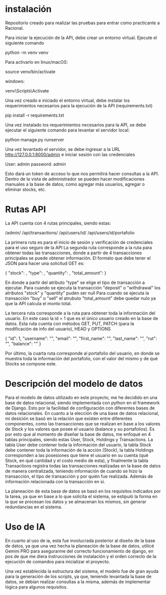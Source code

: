 # instalación
Repositorio creado para realizar las pruebas para entrar como practicante a Racional.

Para iniciar la ejecución de la API, debe crear un entorno virtual. Ejecute el siguiente comando

python -m venv venv

Para activarlo en linux/macOS:

source venv/bin/activate

windows:

venv\Scripts\Activate

Una vez creado e iniciado el entorno virtual, debe instalar los requerimientos necesarios para la ejecución de la API (requirements.txt)

pip install -r requirements.txt

Una vez instalado los requerimientos necesarios para la API, se debe ejecutar el siguiente comando para levantar el servidor local:

python manage.py runserver

Una vez levantado el servidor, se debe ingresar a la URL http://127.0.0.1:8000/admin e iniciar sesión con las credenciales 

User: admin
password: admin

Esto dará un token de acceso lo que nos permitirá hacer consultas a la API.
Dentro de la vista de administrador se pueden hacer modificaciones manuales a la base de datos, como agregar más usuarios, agregar o eliminar stocks, etc.

# Rutas API
La API cuenta con 4 rutas principales, siendo estas:

/admin/
/api/transactions/
/api/users/id/
/api/users/id/portafolio

La primera ruta es para el inicio de sesión y verificación de credenciales para el uso seguro de la API
La segunda ruta corresponde a la ruta para obtener todas las transacciones, donde a partir de 4 transacciones principales se puede obtener información.
El formato que debe tener el JSON para hacer una solicitud GET es:

{
    "stock": ,
    "type": ,
    "quantity": ,
    "total_amount": 
}

En donde a partir del atributo "type" se elige el tipo de transacción a ejecutar.
Para cuando se ejecuta la transacción "deposit" o "withdrawal" los atributos "stock" y "quantity" puden ser null
Para cuando se ejecuta la transacción "buy" o "sell" el atrubuto "total_amount" debe quedar nulo ya que la API calcula el monto total.

La tercera ruta corresponde a la ruta para obtener toda la información del usuario. En este caso la id = 1 que es el único usuario creado en la base de datos.
Esta ruta cuenta con métodos GET, PUT, PATCH (para la modificación de info del usuario), HEAD y OPTIONS

{
    "id": 1,
    "username": "",
    "email": "",
    "first_name": "",
    "last_name": "",
    "rut": "",
    "balance": ""
}

Por último, la cuarta ruta corresponde al portafolio del usuario, en donde se muestra toda la información del portafolio, con el valor del mismo y de qué Stocks se compone este.

# Descripción del modelo de datos

Para el modelo de datos utilizado en este proyecto, me he decidido en una base de datos relacional, siendo implementada con python en el framework de Django.
Esto por la facilidad de configuración con diferentes bases de datos relacionales.
En cuanto a la elección de una base de datos relacional, mi desición se basó en la relación que existen entre diferentes componentes, como las transacciones que se realizan en base a los valores de Stock y los valores que posee el usuario (balance y su portafolios).
Es por esto que al momento de diseñar la base de datos, me enfoqué en 4 tablas principales, siendo estas User, Stock, Holdings y Transactions.
La tabla User debe contener toda la información del usuario, la tabla Stock debe contener toda la información de la acción (Stock), la tabla Holdings corresponden a las posesiones que tiene el usuario en su cuenta (qué Stock, en qué cantidad y el costo medio de esta), y finalmente la tabla Transactions registra todas las transacciones realizadas en la base de datos de manera centralizada, teniendo información de cuando se hizo la transacción, el tipo de transacción y por quién fue realizada. Además de información relacionada con la transacción en si.

La planeación de esta base de datos se basó en los requisitos indicados por la tarea, ya que en base a lo que solicita el sistema, se estipuló la forma en la que se procesan los datos y se almacenan los mismos, sin generar redundancias en el sistema.

# Uso de IA

En cuanto al uso de ia, esta fue involucrada posterior al diseño de la base de datos, ya que una vez hecha la planeación de la base de datos, utilicé Gemini PRO para asegurarme del correcto funcionamiento de django, en pos de que me diera instrucciones de instalación y el orden correcto de la ejecución de comandos para inicializar el proyecto.

Una vez establecida la estructura del sistema, el modelo fue de gran ayuda para la generación de los scripts, ya que, teniendo levantada la base de datos, se debían realizar consultas a la misma, además de implementar lógica para algunos requisitos.


